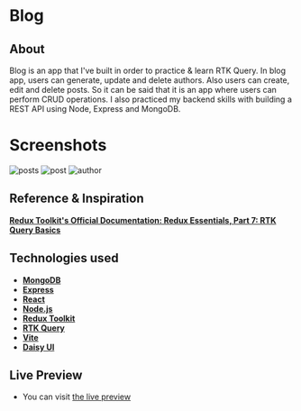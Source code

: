 # Blog

## About

Blog is an app that I've built in order to practice & learn RTK Query. In blog app, users can generate, update and delete authors.
Also users can create, edit and delete posts.
So it can be said that it is an app where users can perform CRUD operations.
I also practiced my backend skills with building a REST API using Node, Express and MongoDB.

# Screenshots

![posts](https://github.com/doguozcan/blog/assets/76822280/3d221a37-350a-4379-afdb-3ddf7cd87019)
![post](https://github.com/doguozcan/blog/assets/76822280/71f9ddb0-4577-4458-a6a7-d354242405c3)
![author](https://github.com/doguozcan/blog/assets/76822280/50bb1ec9-933f-43be-9bcb-aa24818ce64c)

## Reference & Inspiration

**<a href="https://redux.js.org/tutorials/essentials/part-7-rtk-query-basics">Redux Toolkit's Official Documentation: Redux Essentials, Part 7: RTK Query Basics</a>**

## Technologies used

- **<a href="https://www.mongodb.com/">MongoDB</a>**
- **<a href="https://expressjs.com/">Express</a>**
- **<a href="https://react.dev/">React</a>**
- **<a href="https://nodejs.org/en">Node.js</a>**
- **<a href="https://www.npmjs.com/package/@reduxjs/toolkit">Redux Toolkit</a>**
- **<a href="https://redux-toolkit.js.org/rtk-query/overview">RTK Query</a>**
- **<a href="https://vitejs.dev/">Vite</a>**
- **<a href="https://daisyui.com/">Daisy UI</a>**

## Live Preview

- You can visit <a href="https://heartfelt-palmier-7f8046.netlify.app/">the live preview</a>

